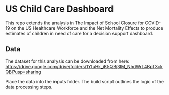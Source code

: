 # US Child Care Dashboard

This repo extends the analysis in The Impact of School Closure for COVID-19 on the US Healthcare Workforce and the Net Mortality Effects to produce estimates of children in need of care for a decision support dashboard.



## Data

The dataset for this analysis can be downloaded from here: https://drive.google.com/drive/folders/1YtuHk_iK5QBj3IM_NhdWrL4BpT3ckQBI?usp=sharing

Place the data into the inputs folder.  The build script outlines the logic of the data processing steps.

